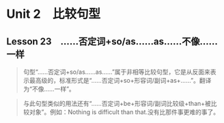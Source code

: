 ﻿ # Unit 2　比较句型
 ## Lesson 23　……否定词+so/as……as……不像……一样
 
> 句型“……否定词+so/as……as……”属于非相等比较句型，它是从反面来表示最高级的，标准形式是“……否定词+so+形容词/副词+as+……”。翻译为“不像……一样”。

> 与此句型类似的用法还有“……否定词+be+形容词/副词比较级+than+被比较对象”。例如：Nothing is difficult than that.没有比那件事更难的事了。


 